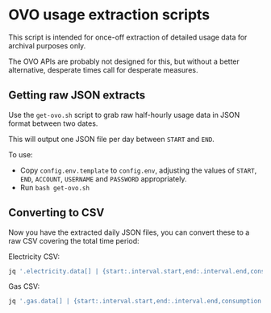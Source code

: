 # OVO usage extraction scripts

This script is intended for once-off extraction of detailed usage data for archival purposes only.  

The OVO APIs are probably not designed for this, but without a better alternative, desperate times call for desperate measures.

## Getting raw JSON extracts

Use the `get-ovo.sh` script to grab raw half-hourly usage data in JSON format between two dates.  

This will output one JSON file per day between `START` and `END`.

To use:
* Copy `config.env.template` to `config.env`, adjusting the values of `START`, `END`, `ACCOUNT`, `USERNAME` and `PASSWORD` appropriately.
* Run `bash get-ovo.sh`


## Converting to CSV

Now you have the extracted daily JSON files, you can convert these to a raw CSV covering the total time period:

Electricity CSV:
```sh
jq '.electricity.data[] | {start:.interval.start,end:.interval.end,consumption:.consumption} | join(",")' -r *.json > electricity.csv
```

Gas CSV:
```sh
jq '.gas.data[] | {start:.interval.start,end:.interval.end,consumption:.consumption} | join(",")' -r *.json > gas.csv
```
